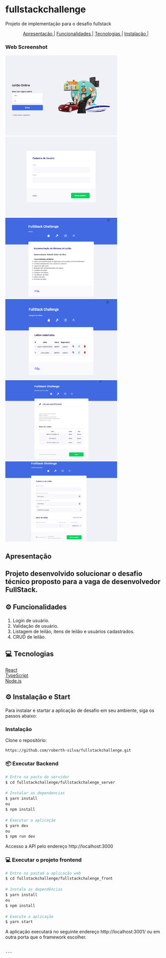 # fullstackchallenge
Projeto de implementação para o desafio fullstack

<div align='center'>
<a href='#apresentacao'>Apresentação </a>|
<a href='#funcionalidades'>Funcionalidades </a>|
<a href='#tecnologias'>Tecnologias </a>|
<a href='#instalacao'>Instalação </a>|
</div>

### Web Screenshot
<div>
   <img src="https://github.com/roberth-silva/fullstackchallenge/blob/master/appleilao1.PNG" width="350px" height="250px">
   <img src="https://github.com/roberth-silva/fullstackchallenge/blob/master/appleilao6.PNG" width="350px" height="250px">
   <img src="https://github.com/roberth-silva/fullstackchallenge/blob/master/appleilao2.PNG" width="350px" height="250px">
   <img src="https://github.com/roberth-silva/fullstackchallenge/blob/master/appleilao3.PNG" width="350px" height="250px">
   <img src="https://github.com/roberth-silva/fullstackchallenge/blob/master/appleilao4.PNG" width="350px" height="250px">
   <img src="https://github.com/roberth-silva/fullstackchallenge/blob/master/appleilao5.PNG" width="350px" height="250px">
   
</div>

## <p id='apresentacao'>Apresentação</p>
Projeto desenvolvido solucionar o desafio técnico proposto para a vaga de desenvolvedor FullStack.
---

## <p id='funcionalidades'> ⚙ Funcionalidades </p>
1. Login de usuário.
2. Validação de usuário.
3. Listagem de leilão, itens de leilão e usuários cadastrados.
4. CRUD de leilão.

## <p id='tecnologias'>💻 Tecnologias </p>

<a href='https://pt-br.reactjs.org/'>React</a>
<br/>
<a href='https://www.typescriptlang.org/'>TypeScript</a>
<br/>
<a href='https://nodejs.org/en/download/'>Node.js</a>
<br/>

## <p id='instalacao'> ⚙ Instalação e Start </p>
Para instalar e startar a aplicação de desafio em seu ambiente, siga os passos abaixo:

### Instalação

Clone o repositório:
```
https://github.com/roberth-silva/fullstackchallenge.git
```

### 📦 Executar Backend

```bash
# Entre na pasta do servidor
$ cd fullstackchallenge/fullstackchalenge_server

# Instalar as dependencias
$ yarn install
ou
$ npm install

# Executar a aplicação
$ yarn dev
ou
$ npm run dev
```
Accesso a API pelo endereço http://localhost:3000

### 💻 Executar o projeto frontend

```bash
# Entre na pastad a aplicação web
$ cd fullstackchallenge/fullstackchalenge_front

# Instale as dependências
$ yarn install
ou
$ npm install

# Execute a aplicação
$ yarn start
```
A aplicação executará no seguinte endereço http://localhost:3001/ ou em outra porta que o framework escolher.

```

---
